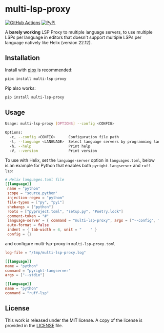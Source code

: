 # multi-lsp-proxy

[![GitHub Actions](https://github.com/messense/multi-lsp-proxy/workflows/CI/badge.svg)](https://github.com/messense/multi-lsp-proxy/actions?query=workflow%3ACI)
[![PyPI](https://img.shields.io/pypi/v/multi-lsp-proxy.svg)](https://pypi.org/project/multi-lsp-proxy)

A **barely working** LSP Proxy to multiple language servers, to use multiple LSPs per language in
editors that doesn't support multiple LSPs per language natively like Helix (version 22.12).

## Installation

Install with [pipx](https://github.com/pypa/pipx/) is recommended:

```bash
pipx install multi-lsp-proxy
```

Pip also works:

```bash
pip install multi-lsp-proxy
```

## Usage

```bash
Usage: multi-lsp-proxy [OPTIONS] --config <CONFIG>

Options:
  -c, --config <CONFIG>      Configuration file path
  -l, --language <LANGUAGE>  Select language servers by programming language name
  -h, --help                 Print help
  -V, --version              Print version
```

To use with Helix, set the `language-server` option in `languages.toml`,
below is an example for Python that enables both `pyright-langserver` and `ruff-lsp`:

```toml
# Helix languages.toml file
[[language]]
 name = "python"
 scope = "source.python"
 injection-regex = "python"
 file-types = ["py", "pyi"]
 shebangs = ["python"]
 roots = ["pyproject.toml", "setup.py", "Poetry.lock"]
 comment-token = "#"
 language-server = { command = "multi-lsp-proxy", args = ["--config", "/path/to/multi-lsp-config.toml"] }
 auto-format = false
 indent = { tab-width = 4, unit = "    " }
 config = {}
```

and configure multi-lsp-proxy in `multi-lsp-proxy.toml`

```toml
log-file = "/tmp/multi-lsp-proxy.log"

[[language]]
name = "python"
command = "pyright-langserver"
args = ["--stdio"]

[[language]]
name = "python"
command = "ruff-lsp"
```

## License

This work is released under the MIT license. A copy of the license is provided in the [LICENSE](../LICENSE) file.
